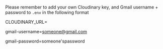 Please remember to add your own Cloudinary key, and Gmail username + password to `.env` in the following format

CLOUDINARY_URL=

gmail-username=someone@gmail.com

gmail-password=someone'spassword
